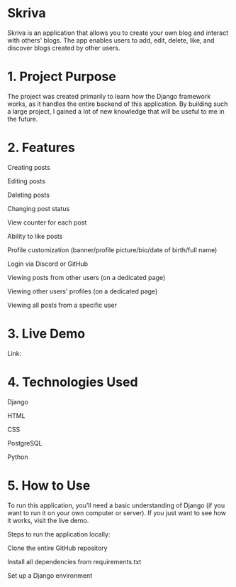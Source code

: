 # Skriva
Skriva is an application that allows you to create your own blog and interact with others' blogs. The app enables users to add, edit, delete, like, and discover blogs created by other users.

# 1. Project Purpose
The project was created primarily to learn how the Django framework works, as it handles the entire backend of this application. By building such a large project, I gained a lot of new knowledge that will be useful to me in the future.

# 2. Features
Creating posts

Editing posts

Deleting posts

Changing post status

View counter for each post

Ability to like posts

Profile customization (banner/profile picture/bio/date of birth/full name)

Login via Discord or GitHub

Viewing posts from other users (on a dedicated page)

Viewing other users' profiles (on a dedicated page)

Viewing all posts from a specific user

# 3. Live Demo
Link:


# 4. Technologies Used

Django

HTML

CSS

PostgreSQL

Python

# 5. How to Use
To run this application, you’ll need a basic understanding of Django (if you want to run it on your own computer or server). If you just want to see how it works, visit the live demo.

Steps to run the application locally:

Clone the entire GitHub repository

Install all dependencies from requirements.txt

Set up a Django environment
